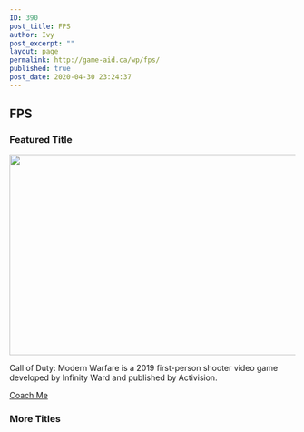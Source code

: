 ```yaml
---
ID: 390
post_title: FPS
author: Ivy
post_excerpt: ""
layout: page
permalink: http://game-aid.ca/wp/fps/
published: true
post_date: 2020-04-30 23:24:37
---
```

<h2>FPS</h2>		
			<h3>Featured Title</h3>		
										<img width="616" height="353" src="http://game-aid.ca/wp/wp-content/uploads/2020/04/d9ffbcf4aa5df29167b21484b9aac12507a9deb9.jpg" alt="" srcset="http://game-aid.ca/wp/wp-content/uploads/2020/04/d9ffbcf4aa5df29167b21484b9aac12507a9deb9.jpg 616w, http://game-aid.ca/wp/wp-content/uploads/2020/04/d9ffbcf4aa5df29167b21484b9aac12507a9deb9-300x172.jpg 300w, http://game-aid.ca/wp/wp-content/uploads/2020/04/d9ffbcf4aa5df29167b21484b9aac12507a9deb9-600x344.jpg 600w" sizes="(max-width: 616px) 100vw, 616px" />											
		<p>Call of Duty: Modern Warfare is a 2019 first-person shooter video game developed by Infinity Ward and published by Activision.</p>		
			<a href="/wp/fps-coaches" role="button">
						Coach Me
					</a>
			<h3>More Titles</h3>		
							<a href="http://game-aid.ca/wp/wp-content/uploads/2020/05/220px-Overwatch_cover_art.jpg" data-elementor-open-lightbox="yes" data-elementor-lightbox-slideshow="all-1e6d9fb" data-elementor-lightbox-title="220px-Overwatch_cover_art">
														</a>
							<a href="http://game-aid.ca/wp/wp-content/uploads/2020/04/DoomEternal_Cover.png" data-elementor-open-lightbox="yes" data-elementor-lightbox-slideshow="all-1e6d9fb" data-elementor-lightbox-title="DoomEternal_Cover">
														</a>
							<a href="http://game-aid.ca/wp/wp-content/uploads/2020/05/counter_strike_535051t.jpg" data-elementor-open-lightbox="yes" data-elementor-lightbox-slideshow="all-1e6d9fb" data-elementor-lightbox-title="counter_strike_535051t">
														</a>
							<a href="http://game-aid.ca/wp/wp-content/uploads/2020/05/71CLPKLsjiL._SY445_.jpg" data-elementor-open-lightbox="yes" data-elementor-lightbox-slideshow="all-1e6d9fb" data-elementor-lightbox-title="71CLPKLsjiL._SY445_">
														</a>